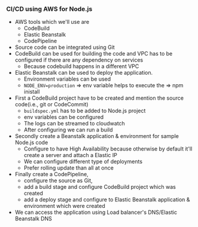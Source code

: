 ### CI/CD using AWS for Node.js
-	AWS tools which we'll use are
	-	CodeBuild
	-	Elastic Beanstalk
	-	CodePipeline
-	Source code can be integrated using Git
-	CodeBuild can be used for building the code and VPC has to be configured if there are any dependency on services
	-   Because codebuild happens in a different VPC
-	Elastic Beanstalk can be used to deploy the application.
    -   Environment variables can be used
	-	```NODE_ENV=production``` => env variable helps to execute the => npm inistall
-	First a CodeBuild project have to be created and mention the source code(i.e., git or CodeCommit)
	-	```buildspec.yml``` has to be added to Node.js project
	-	env variables can be configured
	-	The logs can be streamed to cloudwatch
	-	After configuring we can run a build
-	Secondly create a Beanstalk application & environment for sample Node.js code
	-	Configure to have High Availability because otherwise by default it'll create a server and attach a Elastic IP
	-	We can configure different type of deployments
	-	Prefer rolling update than all at once
-	Finally create a CodePipeline, 
	-	configure the source as Git, 
	-	add a build stage and configure CodeBuild project which was created
	-	add a deploy stage and configure to Elastic Beanstalk application & environment which were created
-	We can access the application using Load balancer's DNS/Elastic Beanstalk DNS